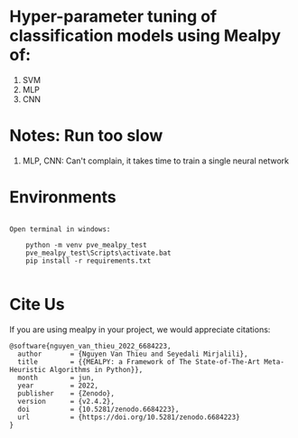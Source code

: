 
# Hyper-parameter tuning of classification models using Mealpy of:

1. SVM 
2. MLP
3. CNN 


# Notes: Run too slow

1. MLP, CNN: Can't complain, it takes time to train a single neural network


# Environments

```code 

Open terminal in windows:

    python -m venv pve_mealpy_test
    pve_mealpy_test\Scripts\activate.bat
    pip install -r requirements.txt
    
```


# Cite Us

If you are using mealpy in your project, we would appreciate citations:

```code 
@software{nguyen_van_thieu_2022_6684223,
  author       = {Nguyen Van Thieu and Seyedali Mirjalili},
  title        = {{MEALPY: a Framework of The State-of-The-Art Meta-Heuristic Algorithms in Python}},
  month        = jun,
  year         = 2022,
  publisher    = {Zenodo},
  version      = {v2.4.2},
  doi          = {10.5281/zenodo.6684223},
  url          = {https://doi.org/10.5281/zenodo.6684223}
}
```


